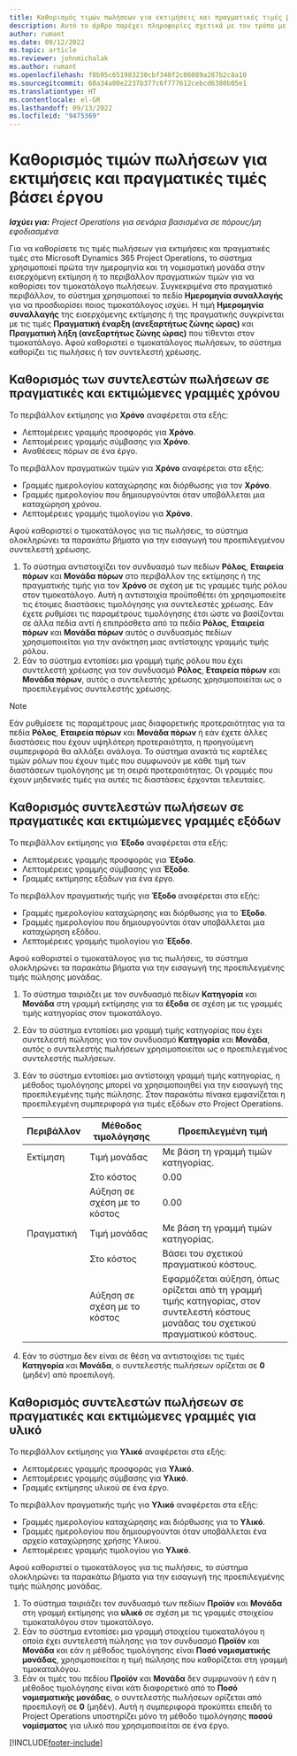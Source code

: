 ```yaml
---
title: Καθορισμός τιμών πωλήσεων για εκτιμήσεις και πραγματικές τιμές βάσει έργου
description: Αυτό το άρθρο παρέχει πληροφορίες σχετικά με τον τρόπο με τον οποίο καθορίζονται οι τιμές πωλήσεων σε εκτιμήσεις βάσει έργου και οι πραγματικές τιμές.
author: rumant
ms.date: 09/12/2022
ms.topic: article
ms.reviewer: johnmichalak
ms.author: rumant
ms.openlocfilehash: f0b95c651983230cbf340f2c06089a287b2c8a10
ms.sourcegitcommit: 60a34a00e2237b377c6f777612cebcd6380b05e1
ms.translationtype: HT
ms.contentlocale: el-GR
ms.lasthandoff: 09/13/2022
ms.locfileid: "9475369"
---
```

#  <a name="determine-sales-prices-for-project-based-estimates-and-actuals"></a>Καθορισμός τιμών πωλήσεων για εκτιμήσεις και πραγματικές τιμές βάσει έργου

_**Ισχύει για:** Project Operations για σενάρια βασισμένα σε πόρους/μη εφοδιασμένα_

Για να καθορίσετε τις τιμές πωλήσεων για εκτιμήσεις και πραγματικές τιμές στο Microsoft Dynamics 365 Project Operations, το σύστημα χρησιμοποιεί πρώτα την ημερομηνία και τη νομισματική μονάδα στην εισερχόμενη εκτίμηση ή το περιβάλλον πραγματικών τιμών για να καθορίσει τον τιμοκατάλογο πωλήσεων. Συγκεκριμένα στο πραγματικό περιβάλλον, το σύστημα χρησιμοποιεί το πεδίο **Ημερομηνία συναλλαγής** για να προσδιορίσει ποιος τιμοκατάλογος ισχύει. Η τιμή **Ημερομηνία συναλλαγής** της εισερχόμενης εκτίμησης ή της πραγματικής συγκρίνεται με τις τιμές **Πραγματική έναρξη (ανεξαρτήτως ζώνης ώρας)** και **Πραγματική λήξη (ανεξαρτήτως ζώνης ώρας)** που τίθενται στον τιμοκατάλογο. Αφού καθοριστεί ο τιμοκατάλογος πωλήσεων, το σύστημα καθορίζει τις πωλήσεις ή τον συντελεστή χρέωσης.

## <a name="determining-sales-rates-on-actual-and-estimate-lines-for-time"></a>Καθορισμός των συντελεστών πωλήσεων σε πραγματικές και εκτιμώμενες γραμμές χρόνου

Το περιβάλλον εκτίμησης για **Χρόνο** αναφέρεται στα εξής:

- Λεπτομέρειες γραμμής προσφοράς για **Χρόνο**.
- Λεπτομέρειες γραμμής σύμβασης για **Χρόνο**.
- Αναθέσεις πόρων σε ένα έργο.

Το περιβάλλον πραγματικών τιμών για **Χρόνο** αναφέρεται στα εξής:

- Γραμμές ημερολογίου καταχώρησης και διόρθωσης για τον **Χρόνο**.
- Γραμμές ημερολογίου που δημιουργούνται όταν υποβάλλεται μια καταχώρηση χρόνου.
- Λεπτομέρειες γραμμής τιμολογίου για **Χρόνο**. 

Αφού καθοριστεί ο τιμοκατάλογος για τις πωλήσεις, το σύστημα ολοκληρώνει τα παρακάτω βήματα για την εισαγωγή του προεπιλεγμένου συντελεστή χρέωσης.

1. Το σύστημα αντιστοιχίζει τον συνδυασμό των πεδίων **Ρόλος**, **Εταιρεία πόρων** και **Μονάδα πόρων** στο περιβάλλον της εκτίμησης ή της πραγματικής τιμής για τον **Χρόνο** σε σχέση με τις γραμμές τιμής ρόλου στον τιμοκατάλογο. Αυτή η αντιστοιχία προϋποθέτει ότι χρησιμοποιείτε τις έτοιμες διαστάσεις τιμολόγησης για συντελεστές χρέωσης. Εάν έχετε ρυθμίσει τις παραμέτρους τιμολόγησης έτσι ώστε να βασίζονται σε άλλα πεδία αντί ή επιπρόσθετα από τα πεδία **Ρόλος**, **Εταιρεία πόρων** και **Μονάδα πόρων** αυτός ο συνδυασμός πεδίων χρησιμοποιείται για την ανάκτηση μιας αντίστοιχης γραμμής τιμής ρόλου.
1. Εάν το σύστημα εντοπίσει μια γραμμή τιμής ρόλου που έχει συντελεστή χρέωσης για τον συνδυασμό **Ρόλος**, **Εταιρεία πόρων** και **Μονάδα πόρων**, αυτός ο συντελεστής χρέωσης χρησιμοποιείται ως ο προεπιλεγμένος συντελεστής χρέωσης.

> [!NOTE]
> Εάν ρυθμίσετε τις παραμέτρους μιας διαφορετικής προτεραιότητας για τα πεδία **Ρόλος**, **Εταιρεία πόρων** και **Μονάδα πόρων** ή εάν έχετε άλλες διαστάσεις που έχουν υψηλότερη προτεραιότητα, η προηγούμενη συμπεριφορά θα αλλάξει ανάλογα. Το σύστημα ανακτά τις καρτέλες τιμών ρόλων που έχουν τιμές που συμφωνούν με κάθε τιμή των διαστάσεων τιμολόγησης με τη σειρά προτεραιότητας. Οι γραμμές που έχουν μηδενικές τιμές για αυτές τις διαστάσεις έρχονται τελευταίες.

## <a name="determining-sales-rates-on-actual-and-estimate-lines-for-expense"></a>Καθορισμός συντελεστών πωλήσεων σε πραγματικές και εκτιμώμενες γραμμές εξόδων

Το περιβάλλον εκτίμησης για **Έξοδο** αναφέρεται στα εξής:

- Λεπτομέρειες γραμμής προσφοράς για **Έξοδο**.
- Λεπτομέρειες γραμμής σύμβασης για **Έξοδο**.
- Γραμμές εκτίμησης εξόδων για ένα έργο.

Το περιβάλλον πραγματικής τιμής για **Έξοδο** αναφέρεται στα εξής:

- Γραμμές ημερολογίου καταχώρησης και διόρθωσης για το **Έξοδο**.
- Γραμμές ημερολογίου που δημιουργούνται όταν υποβάλλεται μια καταχώρηση εξόδου.
- Λεπτομέρειες γραμμής τιμολογίου για **Έξοδο**. 

Αφού καθοριστεί ο τιμοκατάλογος για τις πωλήσεις, το σύστημα ολοκληρώνει τα παρακάτω βήματα για την εισαγωγή της προεπιλεγμένης τιμής πώλησης μονάδας.

1. Το σύστημα ταιριάζει με τον συνδυασμό πεδίων **Κατηγορία** και **Μονάδα** στη γραμμή εκτίμησης για τα **έξοδα** σε σχέση με τις γραμμές τιμής κατηγορίας στον τιμοκατάλογο.
1. Εάν το σύστημα εντοπίσει μια γραμμή τιμής κατηγορίας που έχει συντελεστή πώλησης για τον συνδυασμό **Κατηγορία** και **Μονάδα**, αυτός ο συντελεστής πωλήσεων χρησιμοποιείται ως ο προεπιλεγμένος συντελεστής πωλήσεων.
1. Εάν το σύστημα εντοπίσει μια αντίστοιχη γραμμή τιμής κατηγορίας, η μέθοδος τιμολόγησης μπορεί να χρησιμοποιηθεί για την εισαγωγή της προεπιλεγμένης τιμής πώλησης. Στον παρακάτω πίνακα εμφανίζεται η προεπιλεγμένη συμπεριφορά για τιμές εξόδων στο Project Operations.

    | Περιβάλλον | Μέθοδος τιμολόγησης | Προεπιλεγμένη τιμή |
    | --- | --- | --- |
    | Εκτίμηση | Τιμή μονάδας | Με βάση τη γραμμή τιμών κατηγορίας. |
    |        | Στο κόστος | 0.00 |
    |        | Αύξηση σε σχέση με το κόστος | 0.00 |
    | Πραγματική | Τιμή μονάδας | Με βάση τη γραμμή τιμών κατηγορίας. |
    |        | Στο κόστος | Βάσει του σχετικού πραγματικού κόστους. |
    |        | Αύξηση σε σχέση με το κόστος | Εφαρμόζεται αύξηση, όπως ορίζεται από τη γραμμή τιμής κατηγορίας, στον συντελεστή κόστους μονάδας του σχετικού πραγματικού κόστους. |

1. Εάν το σύστημα δεν είναι σε θέση να αντιστοιχίσει τις τιμές **Κατηγορία** και **Μονάδα**, ο συντελεστής πωλήσεων ορίζεται σε **0** (μηδέν) από προεπιλογή.

## <a name="determining-sales-rates-on-actual-and-estimate-lines-for-material"></a>Καθορισμός συντελεστών πωλήσεων σε πραγματικές και εκτιμώμενες γραμμές για υλικό

Το περιβάλλον εκτίμησης για **Υλικό** αναφέρεται στα εξής:

- Λεπτομέρειες γραμμής προσφοράς για **Υλικό**.
- Λεπτομέρειες γραμμής σύμβασης για **Υλικό**.
- Γραμμές εκτίμησης υλικού σε ένα έργο.

Το περιβάλλον πραγματικής τιμής για **Υλικό** αναφέρεται στα εξής:

- Γραμμές ημερολογίου καταχώρησης και διόρθωσης για το **Υλικό**.
- Γραμμές ημερολογίου που δημιουργούνται όταν υποβάλλεται ένα αρχείο καταχώρησης χρήσης Υλικού.
- Λεπτομέρειες γραμμής τιμολογίου για **Υλικό**. 

Αφού καθοριστεί ο τιμοκατάλογος για τις πωλήσεις, το σύστημα ολοκληρώνει τα παρακάτω βήματα για την εισαγωγή της προεπιλεγμένης τιμής πώλησης μονάδας.

1. Το σύστημα ταιριάζει τον συνδυασμό των πεδίων **Προϊόν** και **Μονάδα** στη γραμμή εκτίμησης για **υλικό** σε σχέση με τις γραμμές στοιχείου τιμοκαταλόγου στον τιμοκατάλογο.
1. Εάν το σύστημα εντοπίσει μια γραμμή στοιχείου τιμοκαταλόγου η οποία έχει συντελεστή πώλησης για τον συνδυασμό **Προϊόν** και **Μονάδα** και εάν η μέθοδος τιμολόγησης είναι **Ποσό νομισματικής μονάδας**, χρησιμοποιείται η τιμή πώλησης που καθορίζεται στη γραμμή τιμοκαταλόγου. 
1. Εάν οι τιμές του πεδίου **Προϊόν** και **Μονάδα** δεν συμφωνούν ή εάν η μέθοδος τιμολόγησης είναι κάτι διαφορετικό από το **Ποσό νομισματικής μονάδας**, ο συντελεστής πωλήσεων ορίζεται από προεπιλογή σε **0** (μηδέν). Αυτή η συμπεριφορά προκύπτει επειδή το Project Operations υποστηρίζει μόνο τη μέθοδο τιμολόγησης **ποσού νομίσματος** για υλικό που χρησιμοποιείται σε ένα έργο.

[!INCLUDE[footer-include](../includes/footer-banner.md)]

